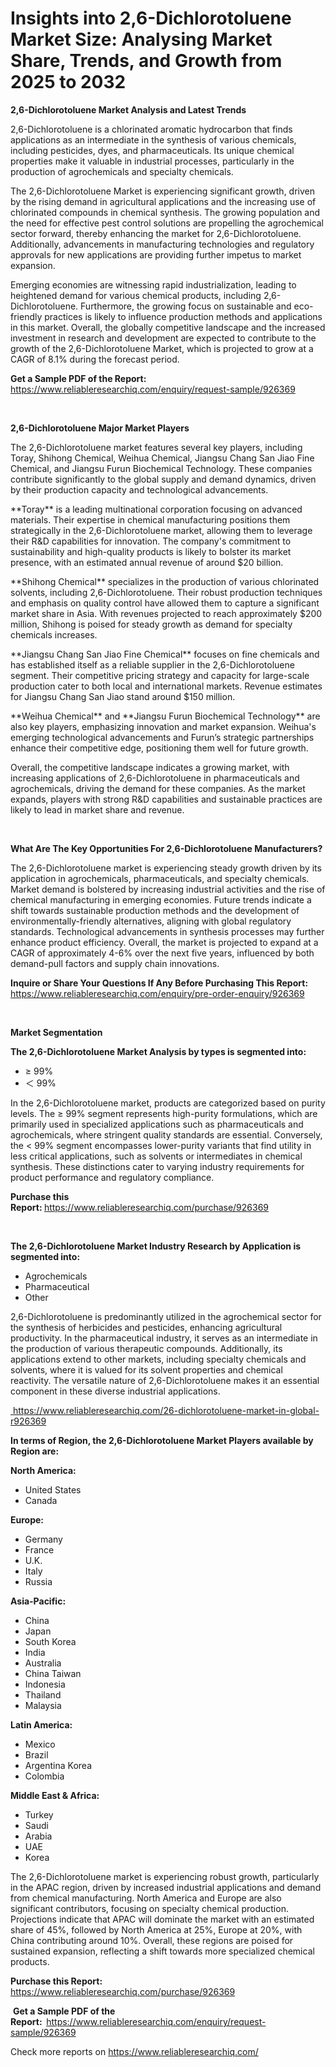 <p><h1>Insights into 2,6-Dichlorotoluene Market Size: Analysing Market Share, Trends, and Growth from 2025 to 2032</h1></p><p><strong>2,6-Dichlorotoluene Market Analysis and Latest Trends</strong></p>
<p><p>2,6-Dichlorotoluene is a chlorinated aromatic hydrocarbon that finds applications as an intermediate in the synthesis of various chemicals, including pesticides, dyes, and pharmaceuticals. Its unique chemical properties make it valuable in industrial processes, particularly in the production of agrochemicals and specialty chemicals.</p><p>The 2,6-Dichlorotoluene Market is experiencing significant growth, driven by the rising demand in agricultural applications and the increasing use of chlorinated compounds in chemical synthesis. The growing population and the need for effective pest control solutions are propelling the agrochemical sector forward, thereby enhancing the market for 2,6-Dichlorotoluene. Additionally, advancements in manufacturing technologies and regulatory approvals for new applications are providing further impetus to market expansion.</p><p>Emerging economies are witnessing rapid industrialization, leading to heightened demand for various chemical products, including 2,6-Dichlorotoluene. Furthermore, the growing focus on sustainable and eco-friendly practices is likely to influence production methods and applications in this market. Overall, the globally competitive landscape and the increased investment in research and development are expected to contribute to the growth of the 2,6-Dichlorotoluene Market, which is projected to grow at a CAGR of 8.1% during the forecast period.</p></p>
<p><strong>Get a Sample PDF of the Report:&nbsp;</strong> <a href="https://www.reliableresearchiq.com/enquiry/request-sample/926369?utm_campaign=3524&utm_medium=2&utm_source=Github&utm_content=ia&utm_term=24032025&utm_id=26-dichlorotoluene">https://www.reliableresearchiq.com/enquiry/request-sample/926369</a></p>
<p>&nbsp;</p>
<p><strong>2,6-Dichlorotoluene Major Market Players</strong></p>
<p><p>The 2,6-Dichlorotoluene market features several key players, including Toray, Shihong Chemical, Weihua Chemical, Jiangsu Chang San Jiao Fine Chemical, and Jiangsu Furun Biochemical Technology. These companies contribute significantly to the global supply and demand dynamics, driven by their production capacity and technological advancements.</p><p>**Toray** is a leading multinational corporation focusing on advanced materials. Their expertise in chemical manufacturing positions them strategically in the 2,6-Dichlorotoluene market, allowing them to leverage their R&D capabilities for innovation. The company's commitment to sustainability and high-quality products is likely to bolster its market presence, with an estimated annual revenue of around $20 billion.</p><p>**Shihong Chemical** specializes in the production of various chlorinated solvents, including 2,6-Dichlorotoluene. Their robust production techniques and emphasis on quality control have allowed them to capture a significant market share in Asia. With revenues projected to reach approximately $200 million, Shihong is poised for steady growth as demand for specialty chemicals increases.</p><p>**Jiangsu Chang San Jiao Fine Chemical** focuses on fine chemicals and has established itself as a reliable supplier in the 2,6-Dichlorotoluene segment. Their competitive pricing strategy and capacity for large-scale production cater to both local and international markets. Revenue estimates for Jiangsu Chang San Jiao stand around $150 million.</p><p>**Weihua Chemical** and **Jiangsu Furun Biochemical Technology** are also key players, emphasizing innovation and market expansion. Weihua's emerging technological advancements and Furun’s strategic partnerships enhance their competitive edge, positioning them well for future growth.</p><p>Overall, the competitive landscape indicates a growing market, with increasing applications of 2,6-Dichlorotoluene in pharmaceuticals and agrochemicals, driving the demand for these companies. As the market expands, players with strong R&D capabilities and sustainable practices are likely to lead in market share and revenue.</p></p>
<p>&nbsp;</p>
<p><strong>What Are The Key Opportunities For 2,6-Dichlorotoluene Manufacturers?</strong></p>
<p><p>The 2,6-Dichlorotoluene market is experiencing steady growth driven by its application in agrochemicals, pharmaceuticals, and specialty chemicals. Market demand is bolstered by increasing industrial activities and the rise of chemical manufacturing in emerging economies. Future trends indicate a shift towards sustainable production methods and the development of environmentally-friendly alternatives, aligning with global regulatory standards. Technological advancements in synthesis processes may further enhance product efficiency. Overall, the market is projected to expand at a CAGR of approximately 4-6% over the next five years, influenced by both demand-pull factors and supply chain innovations.</p></p>
<p><strong>Inquire or Share Your Questions If Any Before Purchasing This Report:</strong> <a href="https://www.reliableresearchiq.com/enquiry/pre-order-enquiry/926369?utm_campaign=3524&utm_medium=2&utm_source=Github&utm_content=ia&utm_term=24032025&utm_id=26-dichlorotoluene">https://www.reliableresearchiq.com/enquiry/pre-order-enquiry/926369</a></p>
<p>&nbsp;</p>
<p><strong>Market Segmentation</strong></p>
<p><strong>The 2,6-Dichlorotoluene Market Analysis by types is segmented into:</strong></p>
<p><ul><li>≥ 99%</li><li>＜ 99%</li></ul></p>
<p><p>In the 2,6-Dichlorotoluene market, products are categorized based on purity levels. The ≥ 99% segment represents high-purity formulations, which are primarily used in specialized applications such as pharmaceuticals and agrochemicals, where stringent quality standards are essential. Conversely, the < 99% segment encompasses lower-purity variants that find utility in less critical applications, such as solvents or intermediates in chemical synthesis. These distinctions cater to varying industry requirements for product performance and regulatory compliance.</p></p>
<p><strong>Purchase this Report:&nbsp;</strong><a href="https://www.reliableresearchiq.com/purchase/926369?utm_campaign=3524&utm_medium=2&utm_source=Github&utm_content=ia&utm_term=24032025&utm_id=26-dichlorotoluene">https://www.reliableresearchiq.com/purchase/926369</a></p>
<p>&nbsp;</p>
<p><strong>The 2,6-Dichlorotoluene Market Industry Research by Application is segmented into:</strong></p>
<p><ul><li>Agrochemicals</li><li>Pharmaceutical</li><li>Other</li></ul></p>
<p><p>2,6-Dichlorotoluene is predominantly utilized in the agrochemical sector for the synthesis of herbicides and pesticides, enhancing agricultural productivity. In the pharmaceutical industry, it serves as an intermediate in the production of various therapeutic compounds. Additionally, its applications extend to other markets, including specialty chemicals and solvents, where it is valued for its solvent properties and chemical reactivity. The versatile nature of 2,6-Dichlorotoluene makes it an essential component in these diverse industrial applications.</p></p>
<p><a href="https://www.reliableresearchiq.com/26-dichlorotoluene-market-in-global-r926369?utm_campaign=3524&utm_medium=2&utm_source=Github&utm_content=ia&utm_term=24032025&utm_id=26-dichlorotoluene">&nbsp;https://www.reliableresearchiq.com/26-dichlorotoluene-market-in-global-r926369</a></p>
<p><strong>In terms of Region, the 2,6-Dichlorotoluene Market Players available by Region are:</strong></p>
<p>
    <p> <strong> North America: </strong>
        <ul>
            <li>United States</li>
            <li>Canada</li>
        </ul>
        </p> 
    <p> <strong> Europe: </strong>
        <ul>
            <li>Germany</li>
            <li>France</li>
            <li>U.K.</li>
            <li>Italy</li>
            <li>Russia</li>
        </ul>
        </p> 
    <p> <strong> Asia-Pacific: </strong>
        <ul>
            <li>China</li>
            <li>Japan</li>
            <li>South Korea</li>
            <li>India</li>
            <li>Australia</li>
            <li>China Taiwan</li>
            <li>Indonesia</li>
            <li>Thailand</li>
            <li>Malaysia</li>
        </ul>
        </p> 
    <p> <strong> Latin America: </strong>
        <ul>
            <li>Mexico</li>
            <li>Brazil</li>
            <li>Argentina Korea</li>
            <li>Colombia</li>
        </ul>
        </p> 
    <p> <strong> Middle East & Africa: </strong>
        <ul>
            <li>Turkey</li>
            <li>Saudi</li>
            <li>Arabia</li>
            <li>UAE</li>
            <li>Korea</li>
        </ul>
    </p>
    </p>
<p><p>The 2,6-Dichlorotoluene market is experiencing robust growth, particularly in the APAC region, driven by increased industrial applications and demand from chemical manufacturing. North America and Europe are also significant contributors, focusing on specialty chemical production. Projections indicate that APAC will dominate the market with an estimated share of 45%, followed by North America at 25%, Europe at 20%, with China contributing around 10%. Overall, these regions are poised for sustained expansion, reflecting a shift towards more specialized chemical products.</p></p>
<p><strong>Purchase this Report: </strong><a href="https://www.reliableresearchiq.com/purchase/926369?utm_campaign=3524&utm_medium=2&utm_source=Github&utm_content=ia&utm_term=24032025&utm_id=26-dichlorotoluene">https://www.reliableresearchiq.com/purchase/926369</a></p>
<p>&nbsp;<strong>Get a Sample PDF of the Report:&nbsp;&nbsp;</strong><a href="https://www.reliableresearchiq.com/enquiry/request-sample/926369?utm_campaign=3524&utm_medium=2&utm_source=Github&utm_content=ia&utm_term=24032025&utm_id=26-dichlorotoluene">https://www.reliableresearchiq.com/enquiry/request-sample/926369</a></p>
<p><strong></strong></p>
<p>Check more reports on <a href="https://www.reliableresearchiq.com/?utm_campaign=3524&utm_medium=2&utm_source=Github&utm_content=ia&utm_term=24032025&utm_id=26-dichlorotoluene">https://www.reliableresearchiq.com/</a></p>